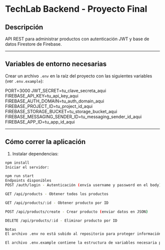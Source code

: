 # TechLab Backend - Proyecto Final

## Descripción
API REST para administrar productos con autenticación JWT y base de datos Firestore de Firebase.

---

## Variables de entorno necesarias

Crear un archivo `.env` en la raíz del proyecto con las siguientes variables (ver `.env.example`):

PORT=3000
JWT_SECRET=tu_clave_secreta_aqui
FIREBASE_API_KEY=tu_api_key_aqui
FIREBASE_AUTH_DOMAIN=tu_auth_domain_aqui
FIREBASE_PROJECT_ID=tu_project_id_aqui
FIREBASE_STORAGE_BUCKET=tu_storage_bucket_aqui
FIREBASE_MESSAGING_SENDER_ID=tu_messaging_sender_id_aqui
FIREBASE_APP_ID=tu_app_id_aqui


---

## Cómo correr la aplicación

1. Instalar dependencias:

```bash
npm install
Iniciar el servidor:

npm run start
Endpoints disponibles
POST /auth/login - Autenticación (envía username y password en el body)

GET /api/products - Obtener todos los productos

GET /api/products/:id - Obtener producto por ID

POST /api/products/create - Crear producto (enviar datos en JSON)

DELETE /api/products/:id - Eliminar producto por ID

Notas
El archivo .env no está subido al repositorio para proteger información sensible.

El archivo .env.example contiene la estructura de variables necesaria para configurar el entorno.

